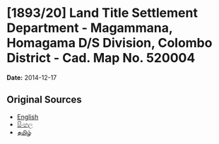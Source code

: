 # [1893/20] Land Title Settlement Department - Magammana, Homagama D/S Division, Colombo District - Cad. Map No. 520004

**Date:** 2014-12-17

## Original Sources

- [English](https://documents.gov.lk/view/extra-gazettes/2014/12/1893-20_E.pdf)
- [සිංහල](https://documents.gov.lk/view/extra-gazettes/2014/12/1893-20_S.pdf)
- [தமிழ்](https://documents.gov.lk/view/extra-gazettes/2014/12/1893-20_T.pdf)
